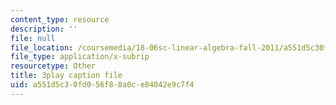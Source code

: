 ```yaml
---
content_type: resource
description: ''
file: null
file_location: /coursemedia/18-06sc-linear-algebra-fall-2011/a551d5c30fd056f88a0ce84042e9c7f4_zWxhmBCdvFs.vtt
file_type: application/x-subrip
resourcetype: Other
title: 3play caption file
uid: a551d5c3-0fd0-56f8-8a0c-e84042e9c7f4
---
```

